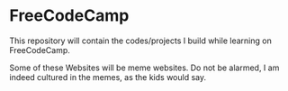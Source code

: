 # FreeCodeCamp

This repository will contain the codes/projects I build while learning on FreeCodeCamp.

Some of these Websites will be meme websites. Do not be alarmed, I am indeed
cultured in the memes, as the kids would say.

